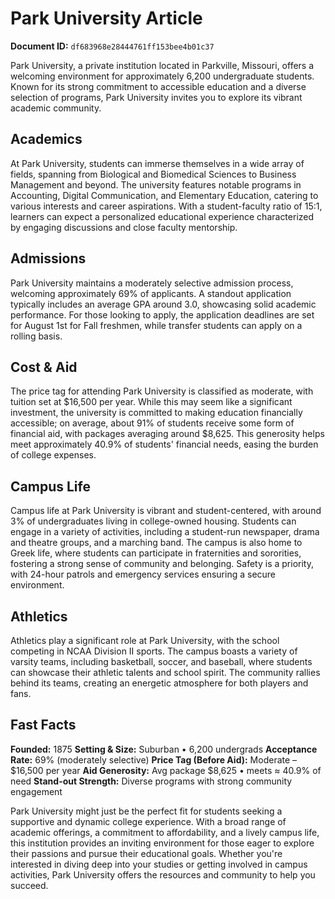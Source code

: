 # Park University Article

**Document ID:** `df683968e28444761ff153bee4b01c37`

Park University, a private institution located in Parkville, Missouri, offers a welcoming environment for approximately 6,200 undergraduate students. Known for its strong commitment to accessible education and a diverse selection of programs, Park University invites you to explore its vibrant academic community.

## Academics
At Park University, students can immerse themselves in a wide array of fields, spanning from Biological and Biomedical Sciences to Business Management and beyond. The university features notable programs in Accounting, Digital Communication, and Elementary Education, catering to various interests and career aspirations. With a student-faculty ratio of 15:1, learners can expect a personalized educational experience characterized by engaging discussions and close faculty mentorship.

## Admissions
Park University maintains a moderately selective admission process, welcoming approximately 69% of applicants. A standout application typically includes an average GPA around 3.0, showcasing solid academic performance. For those looking to apply, the application deadlines are set for August 1st for Fall freshmen, while transfer students can apply on a rolling basis.

## Cost & Aid
The price tag for attending Park University is classified as moderate, with tuition set at $16,500 per year. While this may seem like a significant investment, the university is committed to making education financially accessible; on average, about 91% of students receive some form of financial aid, with packages averaging around $8,625. This generosity helps meet approximately 40.9% of students' financial needs, easing the burden of college expenses.

## Campus Life
Campus life at Park University is vibrant and student-centered, with around 3% of undergraduates living in college-owned housing. Students can engage in a variety of activities, including a student-run newspaper, drama and theatre groups, and a marching band. The campus is also home to Greek life, where students can participate in fraternities and sororities, fostering a strong sense of community and belonging. Safety is a priority, with 24-hour patrols and emergency services ensuring a secure environment.

## Athletics
Athletics play a significant role at Park University, with the school competing in NCAA Division II sports. The campus boasts a variety of varsity teams, including basketball, soccer, and baseball, where students can showcase their athletic talents and school spirit. The community rallies behind its teams, creating an energetic atmosphere for both players and fans.

## Fast Facts
**Founded:** 1875
**Setting & Size:** Suburban • 6,200 undergrads
**Acceptance Rate:** 69% (moderately selective)
**Price Tag (Before Aid):** Moderate – $16,500 per year
**Aid Generosity:** Avg package $8,625 • meets ≈ 40.9% of need
**Stand-out Strength:** Diverse programs with strong community engagement

Park University might just be the perfect fit for students seeking a supportive and dynamic college experience. With a broad range of academic offerings, a commitment to affordability, and a lively campus life, this institution provides an inviting environment for those eager to explore their passions and pursue their educational goals. Whether you're interested in diving deep into your studies or getting involved in campus activities, Park University offers the resources and community to help you succeed.
